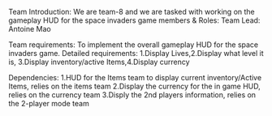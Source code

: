 Team Introduction: We are team-8 and we are tasked with working on the gameplay HUD for the space invaders game
members & Roles: Team Lead: Antoine Mao 

Team requirements: To implement the overall gameplay HUD for the space invaders game.
Detailed requirements: 1.Display Lives,2.Display what level it is, 3.Display inventory/active Items,4.Display currency


Dependencies: 1.HUD for the Items team to display current inventory/Active Items, relies on the items team
	      2.Display the currency for the in game HUD, relies on the currency team
	      3.Disply the 2nd players information, relies on the 2-player mode team
	      
